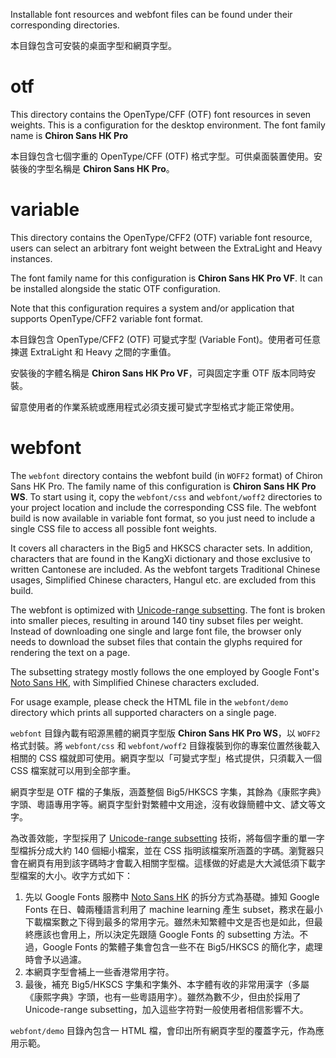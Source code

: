 Installable font resources and webfont files can be found under their corresponding directories.

本目錄包含可安裝的桌面字型和網頁字型。

otf
===

This directory contains the OpenType/CFF (OTF) font resources in seven weights. This is a configuration for the desktop environment. The font family name is **Chiron Sans HK Pro**

本目錄包含七個字重的 OpenType/CFF (OTF) 格式字型。可供桌面裝置使用。安裝後的字型名稱是 **Chiron Sans HK Pro**。

variable
========

This directory contains the OpenType/CFF2 (OTF) variable font resource, users can select an arbitrary font weight between the ExtraLight and Heavy instances.

The font family name for this configuration is **Chiron Sans HK Pro VF**. It can be installed alongside the static OTF configuration.

Note that this configuration requires a system and/or application that supports OpenType/CFF2 variable font format.

本目錄包含 OpenType/CFF2 (OTF) 可變式字型 (Variable Font)。使用者可任意揀選 ExtraLight 和 Heavy 之間的字重值。

安裝後的字體名稱是 **Chiron Sans HK Pro VF**，可與固定字重 OTF 版本同時安裝。

留意使用者的作業系統或應用程式必須支援可變式字型格式才能正常使用。

webfont
=======

The `webfont` directory contains the webfont build (in `WOFF2` format) of Chiron Sans HK Pro. The family name of this configuration is **Chiron Sans HK Pro WS**. To start using it, copy the `webfont/css` and `webfont/woff2` directories to your project location and include the corresponding CSS file. The webfont build is now available in variable font format, so you just need to include a single CSS file to access all possible font weights.

It covers all characters in the Big5 and HKSCS character sets. In addition, characters that are found in the KangXi dictionary and those exclusive to written Cantonese are included. As the webfont targets Traditional Chinese usages, Simplified Chinese characters, Hangul etc. are excluded from this build.

The webfont is optimized with [Unicode-range subsetting](https://web.dev/reduce-webfont-size/#unicode-range-subsetting). The font is broken into smaller pieces, resulting in around 140 tiny subset files per weight. Instead of downloading one single and large font file, the browser only needs to download the subset files that contain the glyphs required for rendering the text on a page.

The subsetting strategy mostly follows the one employed by Google Font's [Noto Sans HK](https://fonts.google.com/specimen/Noto+Sans+HK), with Simplified Chinese characters excluded.

For usage example, please check the HTML file in the `webfont/demo` directory which prints all supported characters on a single page.

`webfont` 目錄內載有昭源黑體的網頁字型版 **Chiron Sans HK Pro WS**，以 `WOFF2` 格式封裝。將 `webfont/css` 和 `webfont/woff2` 目錄複裝到你的專案位置然後載入相關的 CSS 檔就即可使用。網頁字型以「可變式字型」格式提供，只須載入一個 CSS 檔案就可以用到全部字重。

網頁字型是 OTF 檔的子集版，涵蓋整個 Big5/HKSCS 字集，其餘為《康熙字典》字頭、粵語專用字等。網頁字型針對繁體中文用途，沒有收錄簡體中文、諺文等文字。

為改善效能，字型採用了 [Unicode-range subsetting](https://web.dev/reduce-webfont-size/#unicode-range-subsetting) 技術，將每個字重的單一字型檔拆分成大約 140 個細小檔案，並在 CSS 指明該檔案所涵蓋的字碼。瀏覽器只會在網頁有用到該字碼時才會載入相關字型檔。這樣做的好處是大大減低須下載字型檔案的大小。收字方式如下：

1. 先以 Google Fonts 服務中 [Noto Sans HK](https://fonts.google.com/specimen/Noto+Sans+HK) 的拆分方式為基礎。據知 Google Fonts 在日、韓兩種語言利用了 machine learning 產生 subset，務求在最小下載檔案數之下得到最多的常用字元。雖然未知繁體中文是否也是如此，但最終應該也會用上，所以決定先跟隨 Google Fonts 的 subsetting 方法。不過，Google Fonts 的繁體子集會包含一些不在 Big5/HKSCS 的簡化字，處理時會予以過濾。
2. 本網頁字型會補上一些香港常用字符。
3. 最後，補充 Big5/HKSCS 字集和字集外、本字體有收的非常用漢字（多屬《康熙字典》字頭，也有一些粵語用字）。雖然為數不少，但由於採用了 Unicode-range subsetting，加入這些字符對一般使用者相信影響不大。

`webfont/demo` 目錄內包含一 HTML 檔，會印出所有網頁字型的覆蓋字元，作為應用示範。
